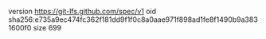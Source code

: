 version https://git-lfs.github.com/spec/v1
oid sha256:e735a9ec474fc362f181dd9f1f0c8a0aae971f898ad1fe8f1490b9a3831600f0
size 699
